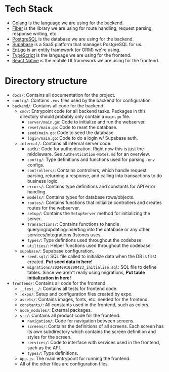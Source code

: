 # Tech Stack

- [Golang](https://go.dev/) is the language we are using for the backend.
- [Fiber](https://gofiber.io/) is the library we are using for route handling, request parsing, response writing, etc.
- [PostgreSQL](https://www.postgresql.org/) is the database we are using for the backend.
- [Supabase](https://supabase.com/) is a SaaS platform that manages PostgreSQL for us.
- [Ent.go](https://entgo.io/) is an entity framework (or ORM) we're using.
- [TypeScript](https://www.typescriptlang.org/) is the language we are using for the frontend.
- [React Native](https://reactnative.dev/) is the mobile UI framework we are using for the frontend.

# Directory structure

- `docs/`: Contains all documentation for the project.
- `config/`: Contains `.env` files used by the backend for configuration.
- `backend/`: Contains all code for the backend.
  - `cmd/`: Entrypoint code for all backend tasks. Packages in this directory should probably only contain a `main.go` file.
    - `server/main.go`: Code to initialize and run the webserver.
    - `reset/main.go`: Code to reset the database.
    - `seed/main.go`: Code to seed the database.
    - `login/main.go`: Code to do a login w/ Supabase auth.
  - `internal/`: Contains all internal server code.
    - `auth/`: Code for authentication. Right now this is just the middleware. See `Authentication-Notes.md` for an overview.
    - `config/`: Type definitions and functions used for parsing `.env` configs.
    - `controllers/`: Contains controllers, which handle request parsing, returning a response, and calling into transactions to do business logic.
    - `errors/`: Contains type definitions and constants for API error handling.
    - `models/`: Contains types for database rows/objects.
    - `routes/`: Contains functions that initialize controllers and creates routes for the webserver.
    - `setup/`: Contains the `SetupServer` method for initializing the server.
    - `transactions/`: Contains functions to handle querying/updating/inserting into the database or any other services/integrations 3stones uses.
    - `types/`: Type defintions used throughout the codebase.
    - `utilties/`: Helper functions used throughout the codebase.
  - `supabase/`: Supabase configuration.
    - `seed.sql/`: SQL file called to initialize data when the DB is first created. **Put seed data in here!**
    - `migrations/20240910200423_initialize.sql`: SQL file to define tables. Since we aren't really using migrations, **Put table initialization in here!**
- `frontend/`: Contains all code for the frontend.
  - `__test__/`: Contains all tests for frontend code.
  - `.expo/`: Setup and configuration files created by expo.
  - `assets/`: Contains images, fonts, etc. needed for the frontend.
  - `constants/`: All constants used in the frontend, such as colors.
  - `node_modules/`: External packages.
  - `src/`: Contains all product code for the frontend.
    - `navigation/`: Code for navigation between screens.
    - `screens/`: Contains the definitions of all screens. Each screen has its own subdirectory which contains the screen definition and styles for the screen.
    - `services/`: Code to interface with services used in the frontend, such as the API.
    - `types/`: Type definitions.
  - `App.js`: The main entrypoint for running the frontend.
  - All of the other files are configuration files.